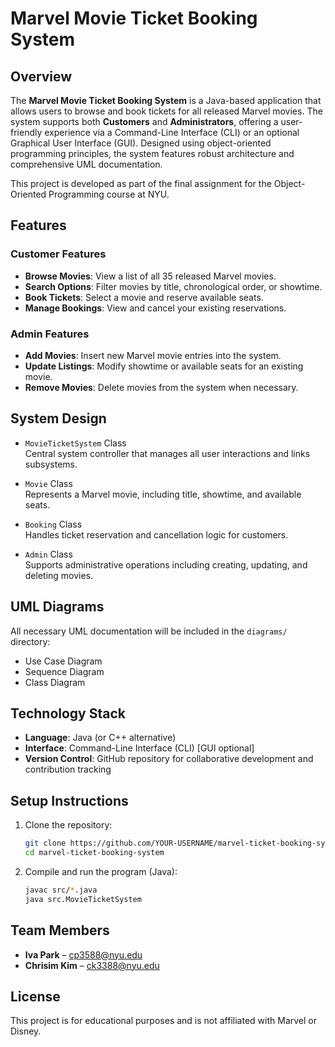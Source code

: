 # Marvel Movie Ticket Booking System

## Overview
The **Marvel Movie Ticket Booking System** is a Java-based application that allows users to browse and book tickets for all released Marvel movies. The system supports both **Customers** and **Administrators**, offering a user-friendly experience via a Command-Line Interface (CLI) or an optional Graphical User Interface (GUI). Designed using object-oriented programming principles, the system features robust architecture and comprehensive UML documentation.

This project is developed as part of the final assignment for the Object-Oriented Programming course at NYU.

## Features

### Customer Features
- **Browse Movies**: View a list of all 35 released Marvel movies.
- **Search Options**: Filter movies by title, chronological order, or showtime.
- **Book Tickets**: Select a movie and reserve available seats.
- **Manage Bookings**: View and cancel your existing reservations.

### Admin Features
- **Add Movies**: Insert new Marvel movie entries into the system.
- **Update Listings**: Modify showtime or available seats for an existing movie.
- **Remove Movies**: Delete movies from the system when necessary.

## System Design

- `MovieTicketSystem` Class  
  Central system controller that manages all user interactions and links subsystems.

- `Movie` Class  
  Represents a Marvel movie, including title, showtime, and available seats.

- `Booking` Class  
  Handles ticket reservation and cancellation logic for customers.

- `Admin` Class  
  Supports administrative operations including creating, updating, and deleting movies.

## UML Diagrams
All necessary UML documentation will be included in the `diagrams/` directory:
- Use Case Diagram
- Sequence Diagram
- Class Diagram

## Technology Stack
- **Language**: Java (or C++ alternative)
- **Interface**: Command-Line Interface (CLI) [GUI optional]
- **Version Control**: GitHub repository for collaborative development and contribution tracking

## Setup Instructions

1. Clone the repository:
   ```bash
   git clone https://github.com/YOUR-USERNAME/marvel-ticket-booking-system.git
   cd marvel-ticket-booking-system
   ```

2. Compile and run the program (Java):
   ```bash
   javac src/*.java
   java src.MovieTicketSystem
   ```

## Team Members
- **Iva Park** – cp3588@nyu.edu  
- **Chrisim Kim** – ck3388@nyu.edu  

## License
This project is for educational purposes and is not affiliated with Marvel or Disney.
